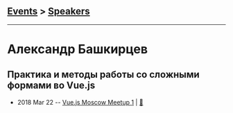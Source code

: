 ## [Events](../README.md) > [Speakers](../speakers.md)
---

# Александр Башкирцев

## Практика и методы работы со сложными формами во Vue.js
- 2018 Mar 22 -- [Vue.js Moscow Meetup 1](https://youtu.be/h9NQs0SEVoA?t=10m41s)  | [:notebook:](https://speakerdeck.com/vuejsmoscow/modieli-dannykh-dlia-form-riedaktirovaniia-alieksandr-bashkirtsiev-vue-dot-js-moscow-meetup)  
